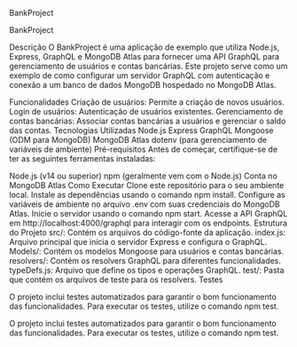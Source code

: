 
﻿BankProject

BankProject

Descrição
O BankProject é uma aplicação de exemplo que utiliza Node.js, Express, GraphQL e MongoDB Atlas para fornecer uma API GraphQL para gerenciamento de usuários e contas bancárias. Este projeto serve como um exemplo de como configurar um servidor GraphQL com autenticação e conexão a um banco de dados MongoDB hospedado no MongoDB Atlas.

Funcionalidades
Criação de usuários: Permite a criação de novos usuários.
Login de usuários: Autenticação de usuários existentes.
Gerenciamento de contas bancárias: Associar contas bancárias a usuários e gerenciar o saldo das contas.
Tecnologias Utilizadas
Node.js
Express
GraphQL
Mongoose (ODM para MongoDB)
MongoDB Atlas
dotenv (para gerenciamento de variáveis de ambiente)
Pré-requisitos
Antes de começar, certifique-se de ter as seguintes ferramentas instaladas:

Node.js (v14 ou superior)
npm (geralmente vem com o Node.js)
Conta no MongoDB Atlas
Como Executar
Clone este repositório para o seu ambiente local.
Instale as dependências usando o comando npm install.
Configure as variáveis de ambiente no arquivo .env com suas credenciais do MongoDB Atlas.
Inicie o servidor usando o comando npm start.
Acesse a API GraphQL em http://localhost:4000/graphql para interagir com os endpoints.
Estrutura do Projeto
src/: Contém os arquivos do código-fonte da aplicação.
index.js: Arquivo principal que inicia o servidor Express e configura o GraphQL.
Models/: Contém os modelos Mongoose para usuários e contas bancárias.
resolvers/: Contém os resolvers GraphQL para diferentes funcionalidades.
typeDefs.js: Arquivo que define os tipos e operações GraphQL.
test/: Pasta que contém os arquivos de teste para os resolvers.
Testes

O projeto inclui testes automatizados para garantir o bom funcionamento das funcionalidades. Para executar os testes, utilize o comando npm test.

O projeto inclui testes automatizados para garantir o bom funcionamento das funcionalidades. Para executar os testes, utilize o comando npm test.

